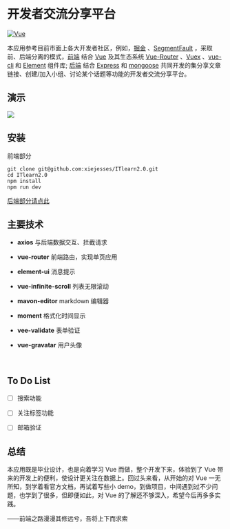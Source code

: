 # 开发者交流分享平台
[![Vue](https://img.shields.io/badge/Powered_by-Vue-green.svg?style=flat)](https://cn.vuejs.org/index.html)

本应用参考目前市面上各大开发者社区，例如，[掘金](https://juejin.im/) 、[SegmentFault](https://segmentfault.com/) ，采取前、后端分离的模式，[前端](https://github.com/xiejesses/ITlearn2.0) 结合 [Vue](https://cn.vuejs.org/index.html) 及其生态系统 [Vue-Router](https://router.vuejs.org/zh-cn/) 、[Vuex](https://vuex.vuejs.org/zh-cn/) 、[vue-cli](https://github.com/vuejs/vue-cli) 和 [Element](http://element.eleme.io/#/zh-CN) 组件库; [后端](https://github.com/xiejesses/ITlearn2.0-Server) 结合 [Express](https://expressjs.com/zh-cn/) 和 [mongoose](http://mongoosejs.com/) 共同开发的集分享文章链接、创建/加入小组、讨论某个话题等功能的开发者交流分享平台。



## 演示

![](http://odwrkh0qd.bkt.clouddn.com/18-2-25/45003895.jpg)



## 安装

前端部分

```
git clone git@github.com:xiejesses/ITlearn2.0.git
cd ITlearn2.0
npm install
npm run dev
```

[后端部分请点此](https://github.com/xiejesses/ITlearn2.0-Server)



## 主要技术

-  **axios** 与后端数据交互、拦截请求

- **vue-router** 前端路由，实现单页应用

- **element-ui** 消息提示

- **vue-infinite-scroll** 列表无限滚动

- **mavon-editor** markdown 编辑器

- **moment** 格式化时间显示

- **vee-validate** 表单验证

- **vue-gravatar** 用户头像

  ​

## To Do List

- [ ] 搜索功能
- [ ] 关注标签功能
- [ ] 邮箱验证



## 总结

本应用既是毕业设计，也是向着学习 Vue 而做，整个开发下来，体验到了 Vue 带来的开发上的便利，使设计更关注在数据上。回过头来看，从开始的对 Vue 一无所知，到学着看官方文档，再试着写些小 demo，到做项目，中间遇到过不少问题，也学到了很多，但即便如此，对 Vue 的了解还不够深入，希望今后再多多实践。



——前端之路漫漫其修远兮，吾将上下而求索



















